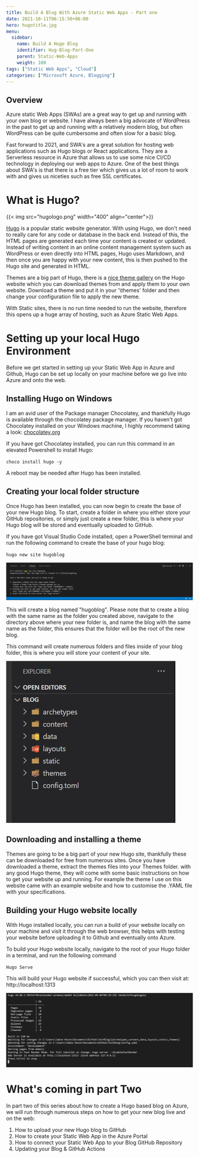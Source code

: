 ```yaml
---
title: Build A Blog With Azure Static Web Apps - Part one
date: 2021-10-11T06:15:50+06:00
hero: hugotitle.jpg
menu:
  sidebar:
    name: Build A Hugo Blog
    identifier: Hug-Blog-Part-One
    parent: Static-Web-Apps
    weight: 100
tags: ["Static Web Apps", "Cloud"]
categories: ["Microsoft Azure, Blogging"]
---
```


## Overview

Azure static Web Apps (SWAs) are a great way to get up and running with your own blog or website.
I have always been a big advocate of WordPress in the past to get up and running with a relatively
modern blog, but often WordPress can be quite cumbersome and often slow for a basic blog.

Fast forward to 2021, and SWA's are a great solution for hosting web applications such as Hugo blogs or React applications.
They are a Serverless resource in Azure that allows us to use some nice CI/CD technology in deploying our web apps to Azure.
One of the best things about SWA's is that there is a free tier which gives us a lot of room to work with and gives us niceties such as free SSL certificates.

# What is Hugo?


{{< img src="hugologo.png" width="400" align="center">}}


[Hugo](https://gohugo.io/) is a popular static website generator. With using Hugo, we don't need to really care for any code or database in the back end.
Instead of this, the HTML pages are generated each time your content is created or updated. Instead of writing content in an online content management system such as WordPress or even directly into HTML pages, Hugo uses Markdown, and then once you are happy with your new content, this is then pushed to the Hugo site and generated in HTML.

Themes are a big part of Hugo, there is a [nice theme gallery](https://themes.gohugo.io/) on the Hugo website which you can download themes from and apply them to your own website. Download a theme and put it in your '\themes' folder and then change your configuration file to apply the new theme.

With Static sites, there is no run time needed to run the website, therefore this opens up a huge array of hosting, such as Azure Static Web Apps. 

# Setting up your local Hugo Environment

Before we get started in setting up your Static Web App in Azure and Github, Hugo can be set up locally on your machine before we go live into Azure and onto the web.

## Installing Hugo on Windows

I am an avid user of the Package manager Chocolatey, and thankfully Hugo is available through the chocolatey package manager. If you haven't got Chocolatey installed on your Windows machine, I highly recommend taking a look: [chocolatey.org](https://chocolatey.org/install)

If you have got Chocolatey installed, you can run this command in an elevated Powershell to install Hugo:

`choco install hugo -y`

A reboot may be needed after Hugo has been installed.

## Creating your local folder structure

Once Hugo has been installed, you can now begin to create the base of your new Hugo blog. To start, create a folder in where you either store your GitHub repositories, or simply just create a new folder, this is where your Hugo blog will be stored and eventually uploaded to GitHub.

If you have got Visual Studio Code installed, open a PowerShell terminal and run the following command to create the base of your hugo blog:

`hugo new site hugoblog`

![The creation of your Hugo Blog](createnewblog.png)

This will create a blog named "hugoblog". Please note that to create a blog with the same name as the folder you created above, navigate to the directory above where your new folder is, and name the blog with the same name as the folder, this ensures that the folder will be the root of the new blog.

This command will create numerous folders and files inside of your blog folder, this is where you will store your content of your site.

![The folder structure of your newly created Hugo blog, shown in Visual Studio Code](folderstructure.jpg)


## Downloading and installing a theme

Themes are going to be a big part of your new Hugo site, thankfully these can be downloaded for free from numerous sites. Once you have downloaded a theme, extract the themes files into your Themes folder. with any good Hugo theme, they will come with some basic instructions on how to get your website up and running. For example the theme I use on this website came with an example website and how to customise the .YAML file with your specifications. 

## Building your Hugo website locally

With Hugo installed locally, you can run a build of your website locally on your machine and visit it through the web browser, this helps with testing your website before uploading it to Github and eventually onto Azure. 

To build your Hugo website locally, navigate to the root of your Hugo folder in a terminal, and run the following command

`Hugo Serve`

This will build your Hugo website if successful, which you can then visit at: http://localhost:1313


![Your local website is ready to go](localwebsite.jpg)


# What's coming in part Two

In part two of this series about how to create a Hugo based blog on Azure, we will run through numerous steps on how to get your new blog live and on the web:

1. How to upload your new Hugo blog to GitHub
2. How to create your Static Web App in the Azure Portal
3. How to connect your Static Web App to your Blog GitHub Repository
4. Updating your Blog & GitHub Actions